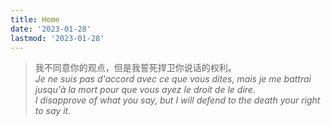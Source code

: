 ```yaml
---
title: Home
date: '2023-01-28'
lastmod: '2023-01-28'
---
```



> 我不同意你的观点，但是我誓死捍卫你说话的权利。  
> _Je ne suis pas d'accord avec ce que vous dites, mais je me battrai jusqu'à la mort pour que vous ayez le droit de le dire._  
> _I disapprove of what you say, but I will defend to the death your right to say it._

